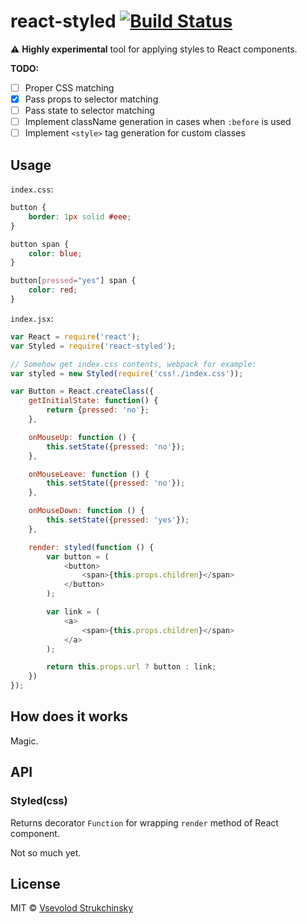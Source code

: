 # react-styled [![Build Status](https://travis-ci.org/floatdrop/react-styled.svg?branch=master)](https://travis-ci.org/floatdrop/react-styled)

:warning: __Highly experimental__ tool for applying styles to React components.

__TODO:__

 * [ ] Proper CSS matching
 * [x] Pass props to selector matching
 * [ ] Pass state to selector matching
 * [ ] Implement className generation in cases when `:before` is used
 * [ ] Implement `<style>` tag generation for custom classes

## Usage

`index.css`:

```css
button {
	border: 1px solid #eee;
}

button span {
	color: blue;
}

button[pressed="yes"] span {
	color: red;
}
```

`index.jsx`:

```js
var React = require('react');
var Styled = require('react-styled');

// Somehow get index.css contents, webpack for example:
var styled = new Styled(require('css!./index.css'));

var Button = React.createClass({
	getInitialState: function() {
		return {pressed: 'no'};
	},

	onMouseUp: function () {
		this.setState({pressed: 'no'});
	},

	onMouseLeave: function () {
		this.setState({pressed: 'no'});
	},

	onMouseDown: function () {
		this.setState({pressed: 'yes'});
	},

	render: styled(function () {
		var button = (
			<button>
				<span>{this.props.children}</span>
			</button>
		);

		var link = (
			<a>
				<span>{this.props.children}</span>
			</a>
		);

		return this.props.url ? button : link;
	})
});
```

## How does it works

Magic.

## API

### Styled(css)

Returns decorator `Function` for wrapping `render` method of React component.

Not so much yet.

## License

MIT © [Vsevolod Strukchinsky](floatdrop@gmail.com)
